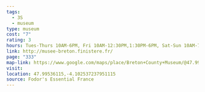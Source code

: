 ```yaml
---
tags:
  - 3S
  - museum
type: museum
cost: "7"
rating: 3
hours: Tues-Thurs 10AM-6PM, Fri 10AM-12:30PM,1:30PM-6PM, Sat-Sun 10AM-7PM
link: http://musee-breton.finistere.fr/
page: "333"
map-link: https://www.google.com/maps/place/Breton+County+Museum/@47.9951935,-4.1050541,17z/data=!3m1!4b1!4m6!3m5!1s0x4810d5923564c97b:0x71d97190d47fb661!8m2!3d47.9951899!4d-4.1024792!16s%2Fg%2F121bd16w?entry=ttu&g_ep=EgoyMDI0MDkxNi4wIKXMDSoASAFQAw%3D%3D
visit: 
location: 47.99536115,-4.102537237951115
source: Fodor's Essential France
---
```

